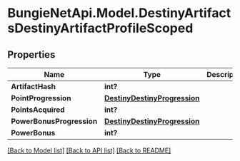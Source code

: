 # BungieNetApi.Model.DestinyArtifactsDestinyArtifactProfileScoped
## Properties

Name | Type | Description | Notes
------------ | ------------- | ------------- | -------------
**ArtifactHash** | **int?** |  | [optional] 
**PointProgression** | [**DestinyDestinyProgression**](DestinyDestinyProgression.md) |  | [optional] 
**PointsAcquired** | **int?** |  | [optional] 
**PowerBonusProgression** | [**DestinyDestinyProgression**](DestinyDestinyProgression.md) |  | [optional] 
**PowerBonus** | **int?** |  | [optional] 

[[Back to Model list]](../README.md#documentation-for-models) [[Back to API list]](../README.md#documentation-for-api-endpoints) [[Back to README]](../README.md)

